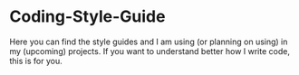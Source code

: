 # Coding-Style-Guide
Here you can find the style guides and I am using (or planning on using) in my (upcoming) projects. If you want to understand better how I write code, this is for you.
